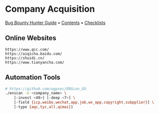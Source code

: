 # Company Acquisition

[Bug Bounty Hunter Guide](../../) • [Contents](../../readme/table-of-contents.md) • [Checklists](../../readme/pentest-checklists.md)

## Online Websites

```
https://www.qcc.com/
https://aiqicha.baidu.com/
https://shuidi.cn/
https://www.tianyancha.com/
```

## Automation Tools

```bash
# https://github.com/wgpsec/ENScan_GO
./enscan -n <company_name> \
    [-invest <49>] [-deep <7>] \
    [-field {icp,weibo,wechat,app,job,wx_app,copyright,subpplier}] \
    [-type {aqc,tyc,all,qimai}]
```
